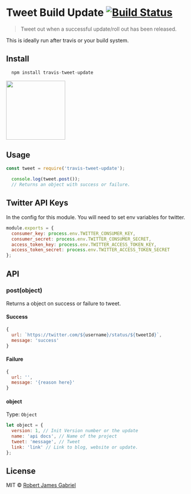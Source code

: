 # Tweet Build Update [![Build Status](https://travis-ci.org/RobertJGabriel/travis-tweet-update.svg?branch=master)](https://travis-ci.org/RobertJGabriel/travis-tweet-update)

> Tweet out when a successful update/roll out has been released.

This is ideally run after travis or your build system.

## Install

```js
  npm install travis-tweet-update
```

<a href="https://www.patreon.com/robertjamesgabriel">
	<img src="https://c5.patreon.com/external/logo/become_a_patron_button@2x.png" width="160">
</a>

## Usage

```js
const tweet = require('travis-tweet-update');

  console.log(tweet.post());
  // Returns an object with success or failure.
```

## Twitter API Keys

In the config for this module. You will need to set env variables for twitter.

```js
module.exports = {
  consumer_key: process.env.TWITTER_CONSUMER_KEY,
  consumer_secret: process.env.TWITTER_CONSUMER_SECRET,
  access_token_key: process.env.TWITTER_ACCESS_TOKEN_KEY,
  access_token_secret: process.env.TWITTER_ACCESS_TOKEN_SECRET
};


```

## API

### post(object)

Returns a object on success or failure to tweet.

#### Success

```js
{
  url: `https://twitter.com/${username}/status/${tweetId}`,
  message: 'success'
}

```

#### Failure

```js
{
  url: '',
  message: '{reason here}'
}

```

#### object

Type: `Object`

```js
let object = {
  version: 1, // Init Version number or the update
  name: 'api docs', // Name of the project
  tweet: 'message', // Tweet
  link: 'link' // Link to blog, website or update.
};
```

## License

MIT © [Robert James Gabriel](https://robertgabriel.ninja)
